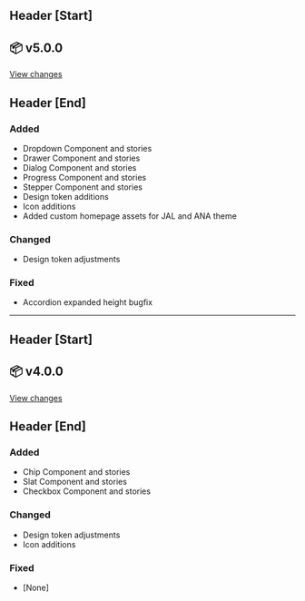 ## Header [Start]

## 📦 v5.0.0

[View changes](https://www.npmjs.com/package/@muibook/components/v/5.0.0)

## Header [End]

### Added

- Dropdown Component and stories
- Drawer Component and stories
- Dialog Component and stories
- Progress Component and stories
- Stepper Component and stories
- Design token additions
- Icon additions
- Added custom homepage assets for JAL and ANA theme

### Changed

- Design token adjustments

### Fixed

- Accordion expanded height bugfix

---

## Header [Start]

## 📦 v4.0.0

[View changes](https://www.npmjs.com/package/@muibook/components/v/4.0.0)

## Header [End]

### Added

- Chip Component and stories
- Slat Component and stories
- Checkbox Component and stories

### Changed

- Design token adjustments
- Icon additions

### Fixed

- [None]
